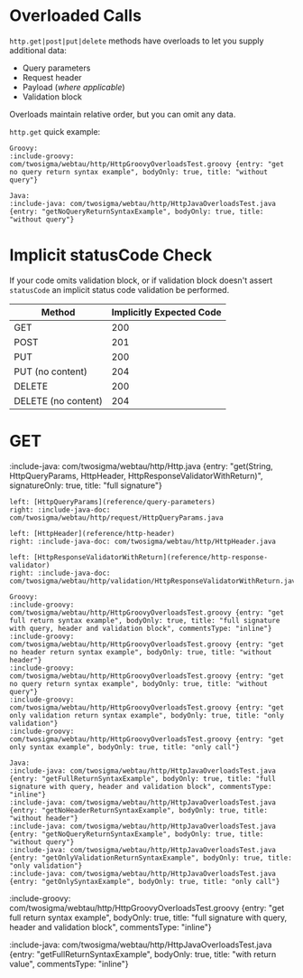 # Overloaded Calls

`http.get|post|put|delete` methods have overloads to let you supply additional data:
* Query parameters
* Request header
* Payload (*where applicable*) 
* Validation block

Overloads maintain relative order, but you can omit any data.

`http.get` quick example:

```tabs 
Groovy: 
:include-groovy: com/twosigma/webtau/http/HttpGroovyOverloadsTest.groovy {entry: "get no query return syntax example", bodyOnly: true, title: "without query"}

Java: 
:include-java: com/twosigma/webtau/http/HttpJavaOverloadsTest.java {entry: "getNoQueryReturnSyntaxExample", bodyOnly: true, title: "without query"}
``` 

# Implicit statusCode Check 

If your code omits validation block, or if validation block doesn't assert `statusCode` an implicit status code validation
be performed. 

| Method             | Implicitly Expected Code |
| ------------------ |--------------------------|
| GET                | 200                      |
| POST               | 201                      |
| PUT                | 200                      |
| PUT (no content)   | 204                      |
| DELETE             | 200                      |
| DELETE (no content)| 204                      |

# GET

:include-java: com/twosigma/webtau/http/Http.java {entry: "get(String, HttpQueryParams, HttpHeader, HttpResponseValidatorWithReturn)", signatureOnly: true, title: "full signature"}

```columns {left: {portion: 4, align: "right"}, border: true}
left: [HttpQueryParams](reference/query-parameters)
right: :include-java-doc: com/twosigma/webtau/http/request/HttpQueryParams.java
```

```columns {left: {portion: 4, align: "right"}, border: true}
left: [HttpHeader](reference/http-header)
right: :include-java-doc: com/twosigma/webtau/http/HttpHeader.java
```

```columns {left: {portion: 4, align: "right"}, border: true}
left: [HttpResponseValidatorWithReturn](reference/http-response-validator)
right: :include-java-doc: com/twosigma/webtau/http/validation/HttpResponseValidatorWithReturn.java
```

```tabs 
Groovy: 
:include-groovy: com/twosigma/webtau/http/HttpGroovyOverloadsTest.groovy {entry: "get full return syntax example", bodyOnly: true, title: "full signature with query, header and validation block", commentsType: "inline"}
:include-groovy: com/twosigma/webtau/http/HttpGroovyOverloadsTest.groovy {entry: "get no header return syntax example", bodyOnly: true, title: "without header"}
:include-groovy: com/twosigma/webtau/http/HttpGroovyOverloadsTest.groovy {entry: "get no query return syntax example", bodyOnly: true, title: "without query"}
:include-groovy: com/twosigma/webtau/http/HttpGroovyOverloadsTest.groovy {entry: "get only validation return syntax example", bodyOnly: true, title: "only validation"}
:include-groovy: com/twosigma/webtau/http/HttpGroovyOverloadsTest.groovy {entry: "get only syntax example", bodyOnly: true, title: "only call"}

Java: 
:include-java: com/twosigma/webtau/http/HttpJavaOverloadsTest.java {entry: "getFullReturnSyntaxExample", bodyOnly: true, title: "full signature with query, header and validation block", commentsType: "inline"}
:include-java: com/twosigma/webtau/http/HttpJavaOverloadsTest.java {entry: "getNoHeaderReturnSyntaxExample", bodyOnly: true, title: "without header"}
:include-java: com/twosigma/webtau/http/HttpJavaOverloadsTest.java {entry: "getNoQueryReturnSyntaxExample", bodyOnly: true, title: "without query"}
:include-java: com/twosigma/webtau/http/HttpJavaOverloadsTest.java {entry: "getOnlyValidationReturnSyntaxExample", bodyOnly: true, title: "only validation"}
:include-java: com/twosigma/webtau/http/HttpJavaOverloadsTest.java {entry: "getOnlySyntaxExample", bodyOnly: true, title: "only call"}
``` 

:include-groovy: com/twosigma/webtau/http/HttpGroovyOverloadsTest.groovy {entry: "get full return syntax example", bodyOnly: true, title: "full signature with query, header and validation block", commentsType: "inline"}

:include-java: com/twosigma/webtau/http/HttpJavaOverloadsTest.java {entry: "getFullReturnSyntaxExample", bodyOnly: true, title: "with return value", commentsType: "inline"}



